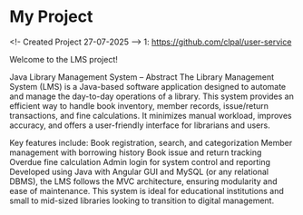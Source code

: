 # My Project

<!- Created Project 27-07-2025 -->
1: https://github.com/clpal/user-service

Welcome to the LMS project!

Java Library Management System – Abstract
The Library Management System (LMS) is a Java-based software application designed to automate and manage the day-to-day operations of a library. This system provides an efficient way to handle book inventory, member records, issue/return transactions, and fine calculations. It minimizes manual workload, improves accuracy, and offers a user-friendly interface for librarians and users.

Key features include:
Book registration, search, and categorization
Member management with borrowing history
Book issue and return tracking
Overdue fine calculation
Admin login for system control and reporting
Developed using Java with Angular  GUI and MySQL (or any relational DBMS), the LMS follows the MVC architecture, ensuring modularity and ease of maintenance. This system is ideal for educational institutions and small to mid-sized libraries looking to transition to digital management.
